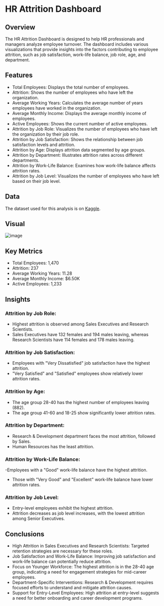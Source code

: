 # HR Attrition Dashboard

## Overview
The HR Attrition Dashboard is designed to help HR professionals and managers analyze employee turnover. The dashboard includes various visualizations that provide insights into the factors contributing to employee attrition, such as job satisfaction, work-life balance, job role, age, and department.

## Features

- Total Employees: Displays the total number of employees.
- Attrition: Shows the number of employees who have left the organization.
- Average Working Years: Calculates the average number of years employees have worked in the organization.
- Average Monthly Income: Displays the average monthly income of employees.
- Active Employees: Shows the current number of active employees.
- Attrition by Job Role: Visualizes the number of employees who have left the organization by their job role.
- Attrition by Job Satisfaction: Shows the relationship between job satisfaction levels and attrition.
- Attrition by Age: Displays attrition data segmented by age groups.
- Attrition by Department: Illustrates attrition rates across different departments.
- Attrition by Work-Life Balance: Examines how work-life balance affects attrition rates.
- Attrition by Job Level: Visualizes the number of employees who have left based on their job level.

## Data
The dataset used for this analysis is on [Kaggle](https://www.kaggle.com/code/maryamnoroozi68/ibm-hr-attrition-analysis-98-model-accuracy/input).

## Visual 
![image](https://github.com/user-attachments/assets/d7158d84-b54a-4b53-87a5-55cdbbcd8931)

## Key Metrics
- Total Employees: 1,470
- Attrition: 237
- Average Working Years: 11.28
- Average Monthly Income: $6.50K
- Active Employees: 1,233

## Insights
### Attrition by Job Role:

- Highest attrition is observed among Sales Executives and Research Scientists.
- Sales Executives have 132 females and 194 males leaving, whereas Research Scientists have 114 females and 178 males leaving.
 
 ### Attrition by Job Satisfaction:

- Employees with "Very Dissatisfied" job satisfaction have the highest attrition.
- "Very Satisfied" and "Satisfied" employees show relatively lower attrition rates.

### Attrition by Age:

- The age group 28-40 has the highest number of employees leaving (882).
- The age group 41-60 and 18-25 show significantly lower attrition rates.
### Attrition by Department:

- Research & Development department faces the most attrition, followed by Sales.
- Human Resources has the least attrition.
  
### Attrition by Work-Life Balance:

-Employees with a "Good" work-life balance have the highest attrition.
- Those with "Very Good" and "Excellent" work-life balance have lower attrition rates.

### Attrition by Job Level:

- Entry-level employees exhibit the highest attrition.
- Attrition decreases as job level increases, with the lowest attrition among Senior Executives.


## Conclusions
- High Attrition in Sales Executives and Research Scientists: Targeted retention strategies are necessary for these roles.
- Job Satisfaction and Work-Life Balance: Improving job satisfaction and work-life balance can potentially reduce attrition.
- Focus on Younger Workforce: The highest attrition is in the 28-40 age group, indicating a need for engagement strategies for mid-career employees.
- Department-Specific Interventions: Research & Development requires focused efforts to understand and mitigate attrition causes.
- Support for Entry-Level Employees: High attrition at entry-level suggests a need for better onboarding and career development programs.

